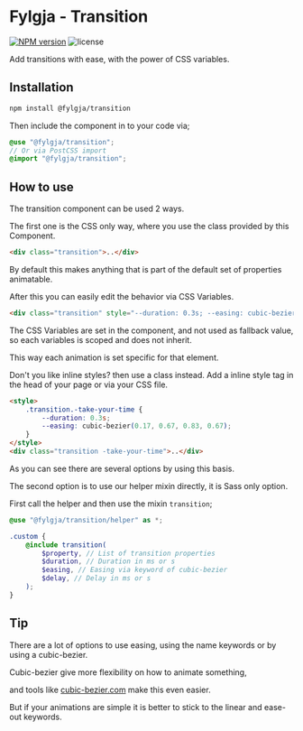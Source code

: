 # Fylgja - Transition

[![NPM version](https://img.shields.io/npm/v/@fylgja/transition)](https://www.npmjs.org/package/@fylgja/transition)
![license](https://img.shields.io/github/license/fylgja/fylgja)

Add transitions with ease, with the power of CSS variables.

## Installation

```bash
npm install @fylgja/transition
```

Then include the component in to your code via;

```scss
@use "@fylgja/transition";
// Or via PostCSS import
@import "@fylgja/transition";
```

## How to use

The transition component can be used 2 ways.

The first one is the CSS only way, where you use the class provided by this Component.

```html
<div class="transition">..</div>
```

By default this makes anything that is part of the default set of properties animatable.

After this you can easily edit the behavior via CSS Variables.

```html
<div class="transition" style="--duration: 0.3s; --easing: cubic-bezier(0.17, 0.67, 0.83, 0.67);">..</div>
```

The CSS Variables are set in the component, and not used as fallback value,
so each variables is scoped and does not inherit.

This way each animation is set specific for that element.

Don't you like inline styles? then use a class instead. Add a inline style tag in the head of your page or via your CSS file.

```html
<style>
    .transition.-take-your-time {
        --duration: 0.3s;
        --easing: cubic-bezier(0.17, 0.67, 0.83, 0.67);
    }
</style>
<div class="transition -take-your-time">..</div>
```

As you can see there are several options by using this basis.

The second option is to use our helper mixin directly, it is Sass only option.

First call the helper and then use the mixin `transition`;

```scss
@use "@fylgja/transition/helper" as *;

.custom {
    @include transition(
        $property, // List of transition properties
        $duration, // Duration in ms or s
        $easing, // Easing via keyword of cubic-bezier
        $delay, // Delay in ms or s
    );
}
```

## Tip

There are a lot of options to use easing,
using the name keywords or by using a cubic-bezier.

Cubic-bezier give more flexibility on how to animate something,

and tools like [cubic-bezier.com](https://cubic-bezier.com/) make this even easier.

But if your animations are simple it is better to stick to the linear and ease-out keywords.
